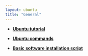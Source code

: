 ```yaml
---
layout: ubuntu
title: "General"
---
```


- **[Ubuntu tutorial](https://www.tutorialspoint.com/ubuntu/index.htm)**

- **[Ubuntu commands](https://ubuntu.com/tutorials/command-line-for-beginners#1-overview)**

- **[Basic software installation script](https://github.com/PatoliyaInfotech/quick-setup/tree/master/ubuntu/20-ubuntu)**
